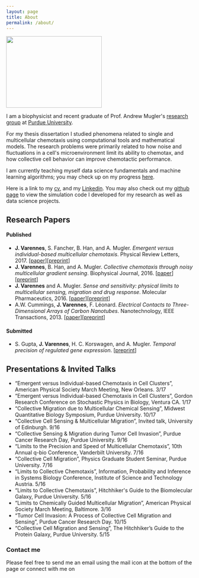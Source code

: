 ```yaml
---
layout: page
title: About
permalink: /about/
---
```


<img src="/images/austria16_selfie1.png" width="258" height="193">

I am a biophysicist and recent graduate of Prof. Andrew Mugler's [research group](http://www.physics.purdue.edu/mugler/home.html) at [Purdue University](http://www.physics.purdue.edu/).

For my thesis dissertation I studied phenomena related to single and multicellular chemotaxis using computational tools and mathematical models. The research problems were primarily related to how noise and fluctuations in a cell's microenvironment limit its ability to chemotax, and how collective cell behavior can improve chemotactic performance.

I am currently teaching myself data science fundamentals and machine learning algorithms; you may check up on my progress [here](https://github.com/varennes).

Here is a link to my [cv](https://drive.google.com/open?id=0B9wUAi2m2Di9aXFZbmpkdlp4b0E), and my [Linkedin](https://www.linkedin.com/in/jvarennes/). You may also check out my [github page](https://github.com/varennes) to view the simulation code I developed for my research as well as data science projects.

## Research Papers

#### Published

- **J. Varennes**, S. Fancher, B. Han, and A. Mugler. *Emergent versus individual-based multicellular chemotaxis*. Physical Review Letters, 2017. [[paper](https://journals.aps.org/prl/abstract/10.1103/PhysRevLett.119.188101)][[preprint](https://arxiv.org/abs/1703.09666)]
- **J. Varennes**, B. Han, and A. Mugler. *Collective chemotaxis through noisy multicellular gradient sensing*. Biophysical Journal, 2016. [[paper](http://www.cell.com/biophysj/abstract/S0006-3495(16)30523-9)][[preprint](http://arxiv.org/abs/1605.00712)]
- **J. Varennes** and A. Mugler. *Sense and sensitivity: physical limits to multicellular sensing, migration and drug response*. Molecular Pharmaceutics, 2016. [[paper](http://pubs.acs.org/doi/abs/10.1021/acs.molpharmaceut.5b00899)][[preprint](http://arxiv.org/abs/1512.00496)]
- A.W. Cummings, **J. Varennes**, F. Léonard. *Electrical Contacts to Three-Dimensional Arrays of Carbon Nanotubes*. Nanotechnology, IEEE Transactions, 2013. [[paper](http://ieeexplore.ieee.org/abstract/document/6605560/)][[preprint](http://arxiv.org/abs/1403.3942)]

#### Submitted

- S. Gupta, **J. Varennes**, H. C. Korswagen, and A. Mugler. *Temporal precision of regulated gene expression*. [[preprint](https://arxiv.org/abs/1711.07918)]

## Presentations & Invited Talks

-	“Emergent versus Individual-based Chemotaxis in Cell Clusters”, American Physical Society March Meeting, New Orleans. 3/17
- “Emergent versus Individual-based Chemotaxis in Cell Clusters”, Gordon Research Conference on Stochastic Physics in Biology, Ventura CA. 1/17
- “Collective Migration due to Multicellular Chemical Sensing”, Midwest Quantitative Biology Symposium, Purdue University. 10/17
- “Collective Cell Sensing & Multicellular Migration”, Invited talk, University of Edinburgh. 9/16
- “Collective Sensing & Migration during Tumor Cell Invasion”, Purdue Cancer Research Day, Purdue University. 9/16
- “Limits to the Precision and Speed of Multicellular Chemotaxis”, 10th Annual q-bio Conference, Vanderbilt University. 7/16
- “Collective Cell Migration”, Physics Graduate Student Seminar, Purdue University. 7/16
- “Limits to Collective Chemotaxis”, Information, Probability and Inference in Systems Biology Conference, Institute of Science and Technology Austria. 5/16
- “Limits to Collective Chemotaxis”, Hitchhiker's Guide to the Biomolecular Galaxy, Purdue University. 5/16
- “Limits to Chemically Guided Multicellular Migration”, American Physical Society March Meeting, Baltimore. 3/16
- “Tumor Cell Invasion: A Process of Collective Cell Migration and Sensing”, Purdue Cancer Research Day. 10/15
- “Collective Cell Migration and Sensing”, The Hitchhiker’s Guide to the Protein Galaxy, Purdue University. 5/15



### Contact me

Please feel free to send me an email using the mail icon at the bottom of the page or connect with me on 

